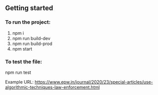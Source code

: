 ## Getting started

### To run the project:
1) npm i
2) npm run build-dev
3) npm run build-prod
4) npm start

### To test the file:
npm run test

Example URL:
https://www.epw.in/journal/2020/23/special-articles/use-algorithmic-techniques-law-enforcement.html